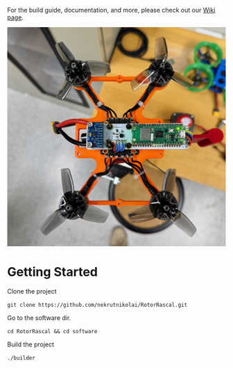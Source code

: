 For the build guide, documentation, and more, please check out our [Wiki page](https://github.com/cornellmotionstudio/JacksonDronev2/wiki).

<p align="center">
<img width="800" alt="Drone" src="/figs/drone.jpeg">
</p>

# Getting Started

Clone the project
```
git clone https://github.com/nekrutnikolai/RotorRascal.git
```

Go to the software dir.
```
cd RotorRascal && cd software
```

Build the project

```
./builder
```


